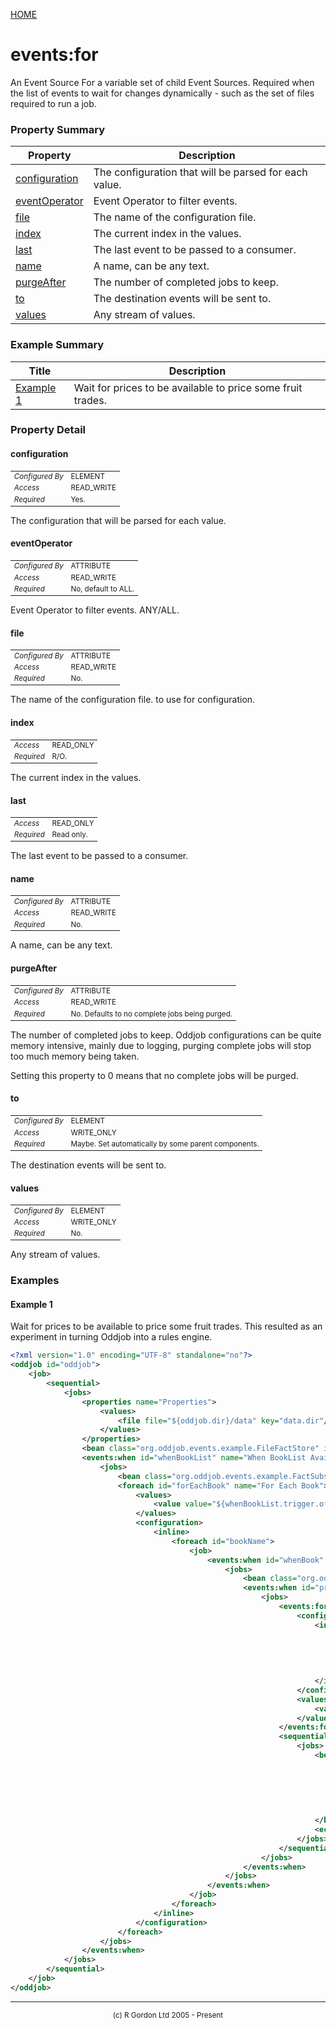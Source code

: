 [HOME](../../../README.md)
# events:for

An Event Source For a variable set of child
Event Sources. Required when the list of events to wait for changes dynamically - such as the set of files
required to run a job.

### Property Summary

| Property | Description |
| -------- | ----------- |
| [configuration](#propertyconfiguration) | The configuration that will be parsed for each value. | 
| [eventOperator](#propertyeventOperator) | Event Operator to filter events. | 
| [file](#propertyfile) | The name of the configuration file. | 
| [index](#propertyindex) | The current index in the values. | 
| [last](#propertylast) | The last event to be passed to a consumer. | 
| [name](#propertyname) | A name, can be any text. | 
| [purgeAfter](#propertypurgeAfter) | The number of completed jobs to keep. | 
| [to](#propertyto) | The destination events will be sent to. | 
| [values](#propertyvalues) | Any stream of values. | 


### Example Summary

| Title | Description |
| ----- | ----------- |
| [Example 1](#example1) | Wait for prices to be available to price some fruit trades. |


### Property Detail
#### configuration <a name="propertyconfiguration"></a>

<table style='font-size:smaller'>
      <tr><td><i>Configured By</i></td><td>ELEMENT</td></tr>
      <tr><td><i>Access</i></td><td>READ_WRITE</td></tr>
      <tr><td><i>Required</i></td><td>Yes.</td></tr>
</table>

The configuration that will be parsed
for each value.

#### eventOperator <a name="propertyeventOperator"></a>

<table style='font-size:smaller'>
      <tr><td><i>Configured By</i></td><td>ATTRIBUTE</td></tr>
      <tr><td><i>Access</i></td><td>READ_WRITE</td></tr>
      <tr><td><i>Required</i></td><td>No, default to ALL.</td></tr>
</table>

Event Operator to filter events. ANY/ALL.

#### file <a name="propertyfile"></a>

<table style='font-size:smaller'>
      <tr><td><i>Configured By</i></td><td>ATTRIBUTE</td></tr>
      <tr><td><i>Access</i></td><td>READ_WRITE</td></tr>
      <tr><td><i>Required</i></td><td>No.</td></tr>
</table>

The name of the configuration file.
to use for configuration.

#### index <a name="propertyindex"></a>

<table style='font-size:smaller'>
      <tr><td><i>Access</i></td><td>READ_ONLY</td></tr>
      <tr><td><i>Required</i></td><td>R/O.</td></tr>
</table>

The current index in the
values.

#### last <a name="propertylast"></a>

<table style='font-size:smaller'>
      <tr><td><i>Access</i></td><td>READ_ONLY</td></tr>
      <tr><td><i>Required</i></td><td>Read only.</td></tr>
</table>

The last event to be passed to a consumer.

#### name <a name="propertyname"></a>

<table style='font-size:smaller'>
      <tr><td><i>Configured By</i></td><td>ATTRIBUTE</td></tr>
      <tr><td><i>Access</i></td><td>READ_WRITE</td></tr>
      <tr><td><i>Required</i></td><td>No.</td></tr>
</table>

A name, can be any text.

#### purgeAfter <a name="propertypurgeAfter"></a>

<table style='font-size:smaller'>
      <tr><td><i>Configured By</i></td><td>ATTRIBUTE</td></tr>
      <tr><td><i>Access</i></td><td>READ_WRITE</td></tr>
      <tr><td><i>Required</i></td><td>No. Defaults to no complete jobs being purged.</td></tr>
</table>

The number of completed jobs to keep. Oddjob configurations
can be quite memory intensive, mainly due to logging, purging complete jobs
will stop too much memory being taken.


Setting this property to 0
means that no complete jobs will be purged.

#### to <a name="propertyto"></a>

<table style='font-size:smaller'>
      <tr><td><i>Configured By</i></td><td>ELEMENT</td></tr>
      <tr><td><i>Access</i></td><td>WRITE_ONLY</td></tr>
      <tr><td><i>Required</i></td><td>Maybe. Set automatically by some parent components.</td></tr>
</table>

The destination events will be sent to.

#### values <a name="propertyvalues"></a>

<table style='font-size:smaller'>
      <tr><td><i>Configured By</i></td><td>ELEMENT</td></tr>
      <tr><td><i>Access</i></td><td>WRITE_ONLY</td></tr>
      <tr><td><i>Required</i></td><td>No.</td></tr>
</table>

Any stream of values.


### Examples
#### Example 1 <a name="example1"></a>

Wait for prices to be available to price some fruit trades. This resulted as an experiment in turning Oddjob
into a rules engine.

```xml
<?xml version="1.0" encoding="UTF-8" standalone="no"?>
<oddjob id="oddjob">
    <job>
        <sequential>
            <jobs>
                <properties name="Properties">
                    <values>
                        <file file="${oddjob.dir}/data" key="data.dir"/>
                    </values>
                </properties>
                <bean class="org.oddjob.events.example.FileFactStore" id="factStore" rootDir="${data.dir}"/>
                <events:when id="whenBookList" name="When BookList Available" xmlns:events="oddjob:events">
                    <jobs>
                        <bean class="org.oddjob.events.example.FactSubscriber" factStore="${factStore}" name="Subscribe to BookList" query="BookList:GREENGROCERS"/>
                        <foreach id="forEachBook" name="For Each Book">
                            <values>
                                <value value="${whenBookList.trigger.of.books}"/>
                            </values>
                            <configuration>
                                <inline>
                                    <foreach id="bookName">
                                        <job>
                                            <events:when id="whenBook" name="When ${bookName.current}">
                                                <jobs>
                                                    <bean class="org.oddjob.events.example.FactSubscriber" factStore="${factStore}" name="Subscribe to Book ${bookName.current}" query="Book:${bookName.current}"/>
                                                    <events:when id="priceMatch" name="When Prices for ${bookName.current}">
                                                        <jobs>
                                                            <events:for name="For Each Trade">
                                                                <configuration>
                                                                    <inline>
                                                                        <events id="trade">
                                                                            <job>
                                                                                <bean class="org.oddjob.events.example.FactSubscriber" factStore="${factStore}" name="Subscribe to Price for ${trade.current.product}" query="Price:${trade.current.product}"/>
                                                                            </job>
                                                                        </events>
                                                                    </inline>
                                                                </configuration>
                                                                <values>
                                                                    <value value="${whenBook.trigger.of.trades}"/>
                                                                </values>
                                                            </events:for>
                                                            <sequential name="Run Calculation">
                                                                <jobs>
                                                                    <bean class="org.oddjob.events.example.ValueCalculator" id="calculate">
                                                                        <trades>
                                                                            <value value="${whenBook.trigger.of.trades}"/>
                                                                        </trades>
                                                                        <prices>
                                                                            <value value="${priceMatch.trigger.ofs}"/>
                                                                        </prices>
                                                                    </bean>
                                                                    <echo><![CDATA[Value of ${bookName.current} is ${calculate.value}]]></echo>
                                                                </jobs>
                                                            </sequential>
                                                        </jobs>
                                                    </events:when>
                                                </jobs>
                                            </events:when>
                                        </job>
                                    </foreach>
                                </inline>
                            </configuration>
                        </foreach>
                    </jobs>
                </events:when>
            </jobs>
        </sequential>
    </job>
</oddjob>
```



-----------------------

<div style='font-size: smaller; text-align: center;'>(c) R Gordon Ltd 2005 - Present</div>
